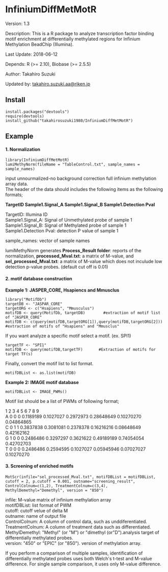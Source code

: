 InfiniumDiffMetMotR
===================
Version: 1.3

Description: This is a R package to analyze transcription factor binding motif enrichment at differentially methylated regions for Infinium Methylation BeadChip (Illumina).  

Last Update: 2018-06-12  

Depends: R (>= 2.10), Biobase (>= 2.5.5)  

Author: Takahiro Suzuki  

Updated by: takahiro.suzuki.aa@riken.jp

Install
-------
```
install.packages("devtools")
require(devtools)
install_github("takahirosuzuki1980/InfiniumDiffMetMotR")
```

Example
-------
#### 1. Normalization  
```
library(InfiniumDiffMetMotR)  
lumiMethyNorm(fileName = "TableControl.txt", sample_names = sample_names)
```
input unnourmalized-no background correction full infinium methylation array data.  
The header of the data should includes the following items as the following formats;  
  
**TargetID    Sample1.Signal_A    Sample1.Signal_B    Sample1.Detection Pval**  
  
TargetID: Illumina ID  
Sample1.Signal_A: Signal of Unmethylated probe of sample 1  
Sample1.Signal_B: Signal of Methylated probe of sample 1  
Sample1.Detection Pval: detection P value of sample 1  
  
sample_names: vector of sample names  
  
lumiMethyNorm generates **Process_Result folder**: reports of the normalization, **processed_Mval.txt**: a matrix of M-value, and **sel_processed_Mval.txt**: a matrix of M-value which does not inculude low detection p-value probes. (default cut off is 0.01)  
  
#### 2. motif database construction  
**Example 1: JASPER_CORE, Hsapiencs and Mmusclus**
```
library("MotifDb")
targetDB <- "JASPAR_CORE"
targetORG <- c("Hsapiens", "Mmusculus")
motifDB <- query(MotifDb, targetDB)        #extraction of motif list of "JASPER_CORE"
motifDB <- c(query(motifDB,targetORG[1]),query(motifDB,targetORG[2]))        #extraction of motifs of "Hsapiens" and "Mmusclus"
```
If you want analyze a specific motif select a motif. (ex. SPI1)
```
targetTF <- "SPI1"
motifDB <- query(motifDB,targetTF)       #Extraction of motifs for target TF(s)
```
Finally, convert the motif list to list format.
```
motifDBList <- as.list(motifDB)
```
**Example 2: IMAGE motif database**
```
motifDBList <- IMAGE_PWMs()
```
Motif list should be a list of PWMs of following format;  
  
   1     2    3    4    5    6    7    8    9  
A    0    0    0    0.1189189    0.1027027    0.2972973    0.28648649    0.10270270    0.04864865  
C    0    1    1    0.3837838    0.3081081    0.2378378    0.16216216    0.08648649    0.42162162  
G    1    0    0    0.2486486    0.3297297    0.3621622    0.49189189    0.74054054    0.42702703  
T    0    0    0    0.2486486    0.2594595    0.1027027    0.05945946    0.07027027    0.10270270  
  
 
#### 3. Screening of enriched motifs  
```
MotScr(infile="sel_processed_Mval.txt", motifDBList = motifDBList, cutoff = 2, p.cutoff = 0.001, outname="screening_result", ControlColnum=c(1,2), TreatmentColnum=c(3,4), MethylDemethyl="Demethyl", version = "850")
```
infile: M-value matrix of infinium methylation array  
motifDBList: list format of PWM  
cutoff: cutoff velue of delta M  
outname: name of output file  
ControlColnum: A column of control data, such as unddiferentiated.  
TreatmentColnum: A column of treatment data such as differentiated.  
MethylDemethyl: "Methyl" (or "M") or "dimethyl (or"D").analysis target of differentially methylated probes.  
version: "450" or "EPIC" (or "850"). version of methylation array.  
  
If you perform a comparison of multiple samples, identification of differentially methylated probes uses both Welch's t-test and M-value difference. For single sample comparison, it uses only M-value difference.

